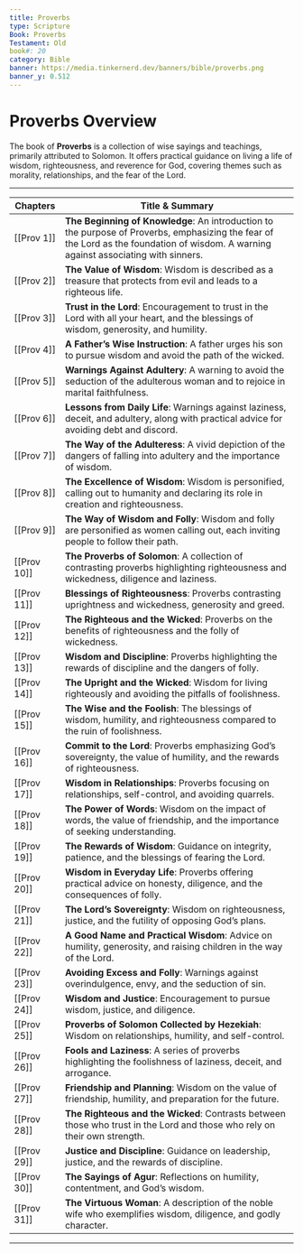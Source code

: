 ```yaml
---
title: Proverbs
type: Scripture
Book: Proverbs
Testament: Old
book#: 20
category: Bible
banner: https://media.tinkernerd.dev/banners/bible/proverbs.png
banner_y: 0.512
---
```

# Proverbs Overview

The book of **Proverbs** is a collection of wise sayings and teachings, primarily attributed to Solomon. It offers practical guidance on living a life of wisdom, righteousness, and reverence for God, covering themes such as morality, relationships, and the fear of the Lord.

---

| Chapters | Title & Summary |
|----------|-----------------|
| [[Prov 1]] | **The Beginning of Knowledge**: An introduction to the purpose of Proverbs, emphasizing the fear of the Lord as the foundation of wisdom. A warning against associating with sinners. |
| [[Prov 2]] | **The Value of Wisdom**: Wisdom is described as a treasure that protects from evil and leads to a righteous life. |
| [[Prov 3]] | **Trust in the Lord**: Encouragement to trust in the Lord with all your heart, and the blessings of wisdom, generosity, and humility. |
| [[Prov 4]] | **A Father’s Wise Instruction**: A father urges his son to pursue wisdom and avoid the path of the wicked. |
| [[Prov 5]] | **Warnings Against Adultery**: A warning to avoid the seduction of the adulterous woman and to rejoice in marital faithfulness. |
| [[Prov 6]] | **Lessons from Daily Life**: Warnings against laziness, deceit, and adultery, along with practical advice for avoiding debt and discord. |
| [[Prov 7]] | **The Way of the Adulteress**: A vivid depiction of the dangers of falling into adultery and the importance of wisdom. |
| [[Prov 8]] | **The Excellence of Wisdom**: Wisdom is personified, calling out to humanity and declaring its role in creation and righteousness. |
| [[Prov 9]] | **The Way of Wisdom and Folly**: Wisdom and folly are personified as women calling out, each inviting people to follow their path. |
| [[Prov 10]] | **The Proverbs of Solomon**: A collection of contrasting proverbs highlighting righteousness and wickedness, diligence and laziness. |
| [[Prov 11]] | **Blessings of Righteousness**: Proverbs contrasting uprightness and wickedness, generosity and greed. |
| [[Prov 12]] | **The Righteous and the Wicked**: Proverbs on the benefits of righteousness and the folly of wickedness. |
| [[Prov 13]] | **Wisdom and Discipline**: Proverbs highlighting the rewards of discipline and the dangers of folly. |
| [[Prov 14]] | **The Upright and the Wicked**: Wisdom for living righteously and avoiding the pitfalls of foolishness. |
| [[Prov 15]] | **The Wise and the Foolish**: The blessings of wisdom, humility, and righteousness compared to the ruin of foolishness. |
| [[Prov 16]] | **Commit to the Lord**: Proverbs emphasizing God’s sovereignty, the value of humility, and the rewards of righteousness. |
| [[Prov 17]] | **Wisdom in Relationships**: Proverbs focusing on relationships, self-control, and avoiding quarrels. |
| [[Prov 18]] | **The Power of Words**: Wisdom on the impact of words, the value of friendship, and the importance of seeking understanding. |
| [[Prov 19]] | **The Rewards of Wisdom**: Guidance on integrity, patience, and the blessings of fearing the Lord. |
| [[Prov 20]] | **Wisdom in Everyday Life**: Proverbs offering practical advice on honesty, diligence, and the consequences of folly. |
| [[Prov 21]] | **The Lord’s Sovereignty**: Wisdom on righteousness, justice, and the futility of opposing God’s plans. |
| [[Prov 22]] | **A Good Name and Practical Wisdom**: Advice on humility, generosity, and raising children in the way of the Lord. |
| [[Prov 23]] | **Avoiding Excess and Folly**: Warnings against overindulgence, envy, and the seduction of sin. |
| [[Prov 24]] | **Wisdom and Justice**: Encouragement to pursue wisdom, justice, and diligence. |
| [[Prov 25]] | **Proverbs of Solomon Collected by Hezekiah**: Wisdom on relationships, humility, and self-control. |
| [[Prov 26]] | **Fools and Laziness**: A series of proverbs highlighting the foolishness of laziness, deceit, and arrogance. |
| [[Prov 27]] | **Friendship and Planning**: Wisdom on the value of friendship, humility, and preparation for the future. |
| [[Prov 28]] | **The Righteous and the Wicked**: Contrasts between those who trust in the Lord and those who rely on their own strength. |
| [[Prov 29]] | **Justice and Discipline**: Guidance on leadership, justice, and the rewards of discipline. |
| [[Prov 30]] | **The Sayings of Agur**: Reflections on humility, contentment, and God’s wisdom. |
| [[Prov 31]] | **The Virtuous Woman**: A description of the noble wife who exemplifies wisdom, diligence, and godly character. |

---

